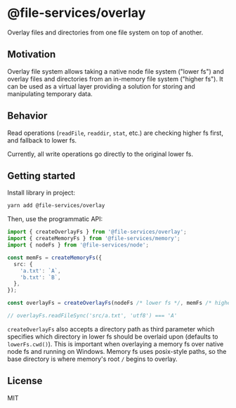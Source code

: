 # @file-services/overlay

Overlay files and directories from one file system on top of another.

## Motivation

Overlay file system allows taking a native node file system ("lower fs") and overlay files and directories from an in-memory file system ("higher fs"). It can be used as a virtual layer providing a solution for storing and manipulating temporary data.

## Behavior

Read operations (`readFile`, `readdir`, `stat`, etc.) are checking higher fs first, and fallback to lower fs.

Currently, all write operations go directly to the original lower fs.

## Getting started

Install library in project:

```sh
yarn add @file-services/overlay
```

Then, use the programmatic API:

```ts
import { createOverlayFs } from '@file-services/overlay';
import { createMemoryFs } from '@file-services/memory';
import { nodeFs } from '@file-services/node';

const memFs = createMemoryFs({
  src: {
    'a.txt': `A`,
    'b.txt': `B`,
  },
});

const overlayFs = createOverlayFs(nodeFs /* lower fs */, memFs /* higher fs */);

// overlayFs.readFileSync('src/a.txt', 'utf8') === 'A'
```

`createOverlayFs` also accepts a directory path as third parameter which specifies which directory in lower fs should be overlaid upon (defaults to `lowerFs.cwd()`). This is important when overlaying a memory fs over native node fs and running on Windows. Memory fs uses posix-style paths, so the base directory is where memory's root `/` begins to overlay.

## License

MIT
